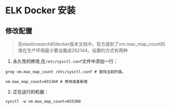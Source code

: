 # ELK Docker 安装

## 修改配置

> 在elasticsearch的docker版本文档中，官方提到了vm.max_map_count的值在生产环境最少要设置成262144。设置的方式有两种

1. 永久性的修改,在`/etc/sysctl.conf`文件中添加一行：

```shell
grep vm.max_map_count /etc/sysctl.conf # 查找当前的值。

vm.max_map_count=655360 # 修改或者新增
```

2. 正在运行的机器：

```shell
sysctl -w vm.max_map_count=655360
```
